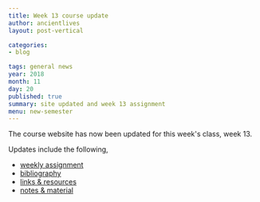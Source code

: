 ```yaml
---
title: Week 13 course update
author: ancientlives
layout: post-vertical

categories:
- blog

tags: general news
year: 2018
month: 11
day: 20
published: true
summary: site updated and week 13 assignment
menu: new-semester
---
```


The course website has now been updated for this week's class, week 13.

Updates include the following,

* [weekly assignment](/weekly_assignment)
* [bibliography](/bibliography)
* [links & resources](/links)
* [notes & material](/notes)
